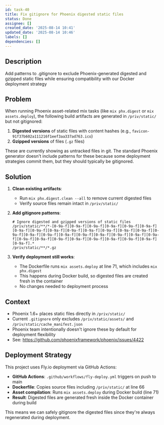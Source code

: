 ```yaml
---
id: task-40
title: Fix gitignore for Phoenix digested static files
status: Done
assignee: []
created_date: '2025-08-14 10:41'
updated_date: '2025-08-14 10:46'
labels: []
dependencies: []
---
```


## Description

Add patterns to .gitignore to exclude Phoenix-generated digested and gzipped static files while ensuring compatibility with our Docker deployment strategy

## Problem

When running Phoenix asset-related mix tasks (like `mix phx.digest` or `mix assets.deploy`), the following build artifacts are generated in `/priv/static/` but not gitignored:

1. **Digested versions** of static files with content hashes (e.g., `favicon-91f37b602a111216f1eef3aa337ad763.ico`)
2. **Gzipped versions** of files (`.gz` files)

These are currently showing as untracked files in git. The standard Phoenix generator doesn't include patterns for these because some deployment strategies commit them, but they should typically be gitignored.

## Solution

1. **Clean existing artifacts**:
   - Run `mix phx.digest.clean --all` to remove current digested files
   - Verify source files remain intact in `/priv/static/`

2. **Add gitignore patterns**:
   ```gitignore
   # Ignore digested and gzipped versions of static files
   /priv/static/**/*-[0-9a-f][0-9a-f][0-9a-f][0-9a-f][0-9a-f][0-9a-f][0-9a-f][0-9a-f][0-9a-f][0-9a-f][0-9a-f][0-9a-f][0-9a-f][0-9a-f][0-9a-f][0-9a-f][0-9a-f][0-9a-f][0-9a-f][0-9a-f][0-9a-f][0-9a-f][0-9a-f][0-9a-f][0-9a-f][0-9a-f][0-9a-f][0-9a-f][0-9a-f][0-9a-f][0-9a-f][0-9a-f].*
   /priv/static/**/*.gz
   ```
   
3. **Verify deployment still works**:
   - The Dockerfile runs `mix assets.deploy` at line 71, which includes `mix phx.digest`
   - This happens during Docker build, so digested files are created fresh in the container
   - No changes needed to deployment process

## Context

- Phoenix 1.6+ places static files directly in `/priv/static/`
- Current `.gitignore` only excludes `/priv/static/assets/` and `/priv/static/cache_manifest.json`
- Phoenix team intentionally doesn't ignore these by default for deployment flexibility
- See: https://github.com/phoenixframework/phoenix/issues/4422

## Deployment Strategy

This project uses Fly.io deployment via GitHub Actions:
- **GitHub Actions**: `.github/workflows/fly-deploy.yml` triggers on push to main
- **Dockerfile**: Copies source files including `/priv/static/` at line 66
- **Asset compilation**: Runs `mix assets.deploy` during Docker build (line 71)
- **Result**: Digested files are generated fresh inside the Docker container during build

This means we can safely gitignore the digested files since they're always regenerated during deployment.
